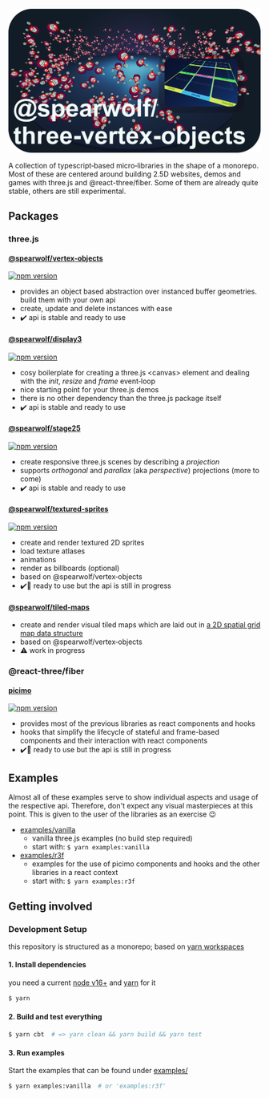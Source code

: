 ![@spearwolf/three-vertex-objects cover](cover.png)

A collection of typescript&#x2011;based micro&#x2011;libraries in the shape of a monorepo. Most of these are centered around building 2.5D websites, demos and games with three.js and @react-three/fiber. Some of them are already quite stable, others are still experimental.

## Packages

### three.js

#### [@spearwolf/vertex&#x2011;objects](./packages/vertex-objects/)
[![npm version](https://badge.fury.io/js/@spearwolf%2Fvertex-objects.svg)](https://badge.fury.io/js/@spearwolf%2Fvertex-objects)

- provides an object based abstraction over instanced buffer geometries. build them with your own api
- create, update and delete instances with ease
- :heavy_check_mark: api is stable and ready to use

#### [@spearwolf/display3](./packages/display3/)
[![npm version](https://badge.fury.io/js/@spearwolf%2Fdisplay3.svg)](https://badge.fury.io/js/@spearwolf%2Fdisplay3)

- cosy boilerplate for creating a three.js &lt;canvas&gt; element and dealing with the _init_, _resize_ and _frame_ event&#x2011;loop
- nice starting point for your three.js demos
- there is no other dependency than the three.js package itself
- :heavy_check_mark: api is stable and ready to use

#### [@spearwolf/stage25](./packages/stage25/)
[![npm version](https://badge.fury.io/js/@spearwolf%2Fstage25.svg)](https://badge.fury.io/js/@spearwolf%2Fstage25)

- create responsive three.js scenes by describing a _projection_
- supports _orthogonal_ and _parallax_ (aka _perspective_) projections (more to come)
- :heavy_check_mark: api is stable and ready to use

#### [@spearwolf/textured&#x2011;sprites](./packages/textured-sprites/)
[![npm version](https://badge.fury.io/js/@spearwolf%2Ftextured-sprites.svg)](https://badge.fury.io/js/@spearwolf%2Ftextured-sprites)

- create and render textured 2D sprites
- load texture atlases
- animations
- render as billboards (optional)
- based on @spearwolf/vertex&#x2011;objects
- :heavy_check_mark::rocket: ready to use but the api is still in progress

#### [@spearwolf/tiled&#x2011;maps](./packages/tiled-maps/)

- create and render visual tiled maps which are laid out in [a 2D spatial grid map data structure](./packages/tiled-maps/README.md)
- based on @spearwolf/vertex&#x2011;objects
- :warning: work in progress

### @react-three/fiber

#### [picimo](./packages/picimo/)
[![npm version](https://badge.fury.io/js/@spearwolf%2Fpicimo.svg)](https://badge.fury.io/js/@spearwolf%2Fpicimo)

- provides most of the previous libraries as react components and hooks
- hooks that simplify the lifecycle of stateful and frame-based components and their interaction with react components
- :heavy_check_mark::rocket: ready to use but the api is still in progress


## Examples

Almost all of these examples serve to show individual aspects and usage of the respective api. Therefore, don't expect any visual masterpieces at this point. This is given to the user of the libraries as an exercise :wink:

- [examples/vanilla](./examples/vanilla/)
  - vanilla three.js examples (no build step required)
  - start with: `$ yarn examples:vanilla`
- [examples/r3f](./examples/r3f/)
  - examples for the use of picimo components and hooks and the other libraries in a react context
  - start with: `$ yarn examples:r3f`

## Getting involved

### Development Setup

this repository is structured as a monorepo; based on [yarn workspaces](https://yarnpkg.com/features/workspaces)

#### 1. Install dependencies

you need a current [node v16+](https://nodejs.org/) and [yarn](https://yarnpkg.com/) for it

```sh
$ yarn
```

#### 2. Build and test everything

```sh
$ yarn cbt  # => yarn clean && yarn build && yarn test
```

#### 3. Run examples

Start the examples that can be found under [examples/](./examples/)

```sh
$ yarn examples:vanilla  # or 'examples:r3f'
```
